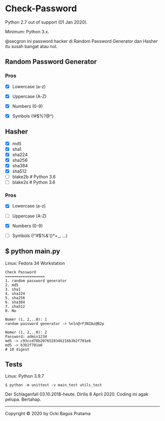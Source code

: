 # Check-Password

Python 2.7 out of support (01 Jan 2020).

Minimum: Python 3.x.

@secgron ini password hacker di Random Password Generator dan Hasher itu susah bangat atau nol.

## Random Password Generator

### Pros

- [x] Lowercase (a-z)
- [x] Uppercase (A-Z)
- [x] Numbers (0-9)
- [x] Symbols (&excl;&num;&dollar;&percnt;&quest;&commat;&Hat;)


## Hasher
- [x] md5
- [x] sha1
- [x] sha224
- [x] sha256
- [x] sha384
- [x] sha512
- [ ] blake2b # Python 3.6
- [ ] blake2s # Python 3.6

### Pros

- [x] Lowercase (a-z)
- [ ] Uppercase (A-Z)
- [x] Numbers (0-9)
- [ ] Symbols (&excl;&quot;&num;&dollar;&percnt;&amp;&apos;&lpar;&rpar;&ast;&plus;&comma;&lowbar; ...)


## \$ python main.py

Linux: Fedora 34 Workstation

```
Check Password
==================
1. random password generator
2. md5
3. sha1
4. sha224
5. sha256
6. sha384
7. sha512
0. No

Nomer (1, 2,..0): 1
random password generator -> %nln@rF3NZAz@B2p

Nomer (1, 2,..0): 2
Password: admin1234
md5 -> c93ccd78b2076528346216b3b2f701e6
md5 -> b3b2f701e6
# 10 digest
```

## Tests

Linux: Python 3.9.7

```
$ python -m unittest -v main_test utils_test
```

Der Schlaganfall 03.10.2018-heute. Dirilis 8 April 2020. Coding ini agak pelupa. Bertahap.

---

Copyright © 2020 by Ocki Bagus Pratama
